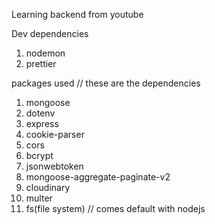 Learning backend from youtube

   Dev dependencies
1. nodemon
2. prettier







  packages used
// these are the dependencies
1. mongoose
2. dotenv
3. express
4. cookie-parser
5. cors
6. bcrypt
7. jsonwebtoken
8. mongoose-aggregate-paginate-v2
9. cloudinary
10. multer
11. fs(file system)  // comes default with nodejs